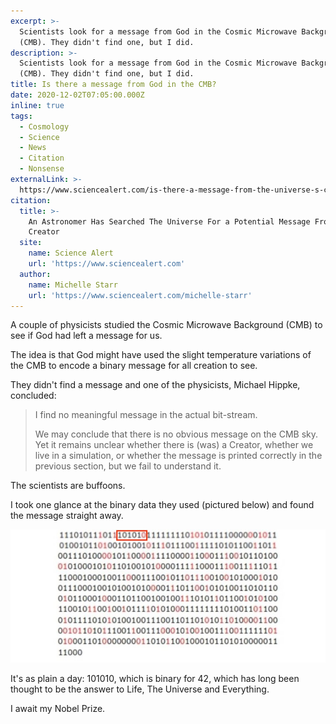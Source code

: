 ```yaml
---
excerpt: >-
  Scientists look for a message from God in the Cosmic Microwave Background
  (CMB). They didn't find one, but I did.
description: >-
  Scientists look for a message from God in the Cosmic Microwave Background
  (CMB). They didn't find one, but I did.
title: Is there a message from God in the CMB?
date: 2020-12-02T07:05:00.000Z
inline: true
tags:
  - Cosmology
  - Science
  - News
  - Citation
  - Nonsense
externalLink: >-
  https://www.sciencealert.com/is-there-a-message-from-the-universe-s-creator-in-the-cosmic-microwave-background
citation:
  title: >-
    An Astronomer Has Searched The Universe For a Potential Message From Its
    Creator
  site:
    name: Science Alert
    url: 'https://www.sciencealert.com'
  author:
    name: Michelle Starr
    url: 'https://www.sciencealert.com/michelle-starr'
---
```

A couple of physicists studied the Cosmic Microwave Background (CMB) to see if God had left a message for us.

The idea is that God might have used the slight temperature variations of the CMB to encode a binary message for all creation to see.

They didn't find a message and one of the physicists, Michael Hippke, concluded:

> I find no meaningful message in the actual bit-stream.
> 
> We may conclude that there is no obvious message on the CMB sky. Yet it remains unclear whether there is (was) a Creator, whether we live in a simulation, or whether the message is printed correctly in the previous section, but we fail to understand it.

The scientists are buffoons. 

I took one glance at the binary data they used (pictured below) and found the message straight away.

![Binary data from the CMB.](/assets/images/posts/2020/12/2020-12-02-binary-42.jpg "caption=I spotted the message almost immediately.|title=I spotted the message almost immediately.|@itemprop=image")

It's as plain a day: 101010, which is binary for 42, which has long been thought to be the answer to Life, The Universe and Everything.

I await my Nobel Prize.




